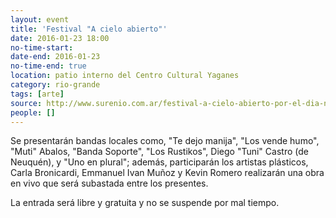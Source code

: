 ```yaml
---
layout: event 
title: 'Festival "A cielo abierto"'
date: 2016-01-23 18:00
no-time-start: 
date-end: 2016-01-23
no-time-end: true
location: patio interno del Centro Cultural Yaganes
category: rio-grande
tags: [arte]
source: http://www.surenio.com.ar/festival-a-cielo-abierto-por-el-dia-nacional-del-musico/
people: []
---
```


Se presentarán bandas locales como, "Te dejo manija", "Los vende humo", "Muti" Abalos, "Banda Soporte", "Los Rustikos", Diego "Tuni" Castro (de Neuquén), y "Uno en plural"; además, participarán los artistas plásticos, Carla Bronicardi, Emmanuel Ivan Muñoz y Kevin Romero realizarán una obra en vivo que será subastada entre los presentes.

La entrada será libre y gratuita y no se suspende por mal tiempo.